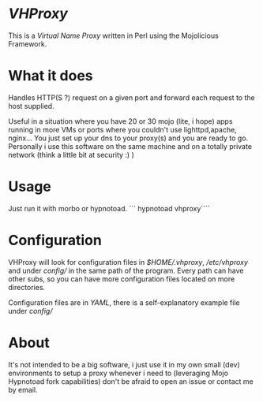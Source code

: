 <i>VHProxy</i>
=======

This is a <i>Virtual Name Proxy </i>written in Perl using the Mojolicious Framework.

What it does
=======
Handles HTTP(S ?) request on a given port and forward each request to the host supplied.

Useful in a situation where you have 20 or 30 mojo (lite, i hope) apps running in more VMs or ports where you couldn't use lighttpd,apache, nginx...
You just set up your dns to your proxy(s) and you are ready to go.
Personally i use this software on the same machine and on a totally private network (think a little bit at security :) )


Usage
=======

Just run it with morbo or hypnotoad.
    ``` hypnotoad vhproxy````
    
Configuration
=======

VHProxy will look for configuration files in <i>$HOME/.vhproxy</i>, <i>/etc/vhproxy</i> and under <i>config/</i> in the same path of the program.
Every path can have other subs, so you can have more configuration files located on more directories.

Configuration files are in <i>YAML</i>, there is a self-explanatory example file under <i>config/</i>


About
=======

It's not intended to be a big software, i just use it in my own small (dev) environments to setup a proxy whenever i need to
(leveraging Mojo Hypnotoad fork capabilities) don't be afraid to open an issue or contact me by email.
